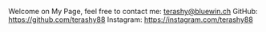 Welcome on My Page, feel free to contact me: terashy@bluewin.ch
GitHub:	   https://github.com/terashy88
Instagram: https://instagram.com/terashy88

